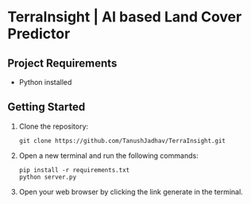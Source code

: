 # TerraInsight | AI based Land Cover Predictor

## Project Requirements
- Python installed

## Getting Started
1. Clone the repository:
   ```
   git clone https://github.com/TanushJadhav/TerraInsight.git
   ```

2. Open a new terminal and run the following commands:
   ```
   pip install -r requirements.txt
   python server.py
   ```

3. Open your web browser by clicking the link generate in the terminal.
